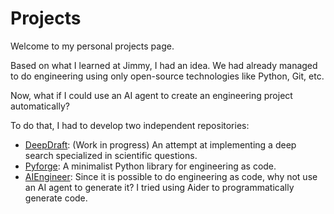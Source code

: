 # Projects

Welcome to my personal projects page.

Based on what I learned at Jimmy, I had an idea. We had already managed to do engineering using only open-source technologies like Python, Git, etc.

Now, what if I could use an AI agent to create an engineering project automatically?

To do that, I had to develop two independent repositories:

- [DeepDraft](https.www.deepdraft.dev): (Work in progress) An attempt at implementing a deep search specialized in scientific questions.
- [Pyforge](https://github.com/charles-azam/pyforge): A minimalist Python library for engineering as code.
- [AIEngineer](https://github.com/charles-azam/aiengineer): Since it is possible to do engineering as code, why not use an AI agent to generate it? I tried using Aider to programmatically generate code. 
